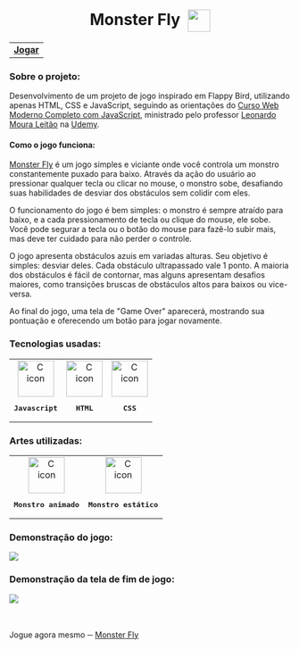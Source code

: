 <h1 align="center">
  Monster Fly  <img align='center' width='40px' height='40px' src='https://github.com/giovanibaldan/monsterFly/assets/47829957/02c0a3c0-915e-4e99-b7e6-b9cfd713b0d4'/>
</h1>
<table align="center">
  <td>
    <a align='center' href="https://monsterfly.netlify.app"><b>Jogar</b></a>
  </td>
</table>

<h3 align="left">
  Sobre o projeto:
</h3>

Desenvolvimento de um projeto de jogo inspirado em Flappy Bird, utilizando apenas HTML, CSS e JavaScript, seguindo as orientações do [Curso Web Moderno Completo com JavaScript](https://www.udemy.com/course/curso-web), ministrado pelo professor [Leonardo Moura Leitão](https://www.udemy.com/user/leonardomouraleitao/) na [Udemy](https://www.udemy.com).

<h4 align="left">
  Como o jogo funciona:
</h4>

[Monster Fly](https://monsterfly.netlify.app) é um jogo simples e viciante onde você controla um monstro constantemente puxado para baixo. Através da ação do usuário ao pressionar qualquer tecla ou clicar no mouse, o monstro sobe, desafiando suas habilidades de desviar dos obstáculos sem colidir com eles.

O funcionamento do jogo é bem simples: o monstro é sempre atraído para baixo, e a cada pressionamento de tecla ou clique do mouse, ele sobe. Você pode segurar a tecla ou o botão do mouse para fazê-lo subir mais, mas deve ter cuidado para não perder o controle.

O jogo apresenta obstáculos azuis em variadas alturas. Seu objetivo é simples: desviar deles. Cada obstáculo ultrapassado vale 1 ponto. A maioria dos obstáculos é fácil de contornar, mas alguns apresentam desafios maiores, como transições bruscas de obstáculos altos para baixos ou vice-versa.

Ao final do jogo, uma tela de "Game Over" aparecerá, mostrando sua pontuação e oferecendo um botão para jogar novamente.

<h3 align="left">
    Tecnologias usadas:
  </h3>
   <table >
       <td align="center">
            <img src="https://skillicons.dev/icons?i=js" width="65px" alt="C icon" /><br>
            <pre><b>Javascript</b></pre>
        </td>
       <td align="center">
            <img src="https://skillicons.dev/icons?i=html" width="65px" alt="C icon" /><br>
            <pre><b>HTML</b></pre>
        </td>
       <td align="center">
            <img src="https://skillicons.dev/icons?i=css" width="65px" alt="C icon" /><br>
            <pre><b>CSS</b></pre>
        </td>
  </table>

<h3 align="left">Artes utilizadas:</h3>
   <table >
       <td align="center">
            <img src="https://github.com/giovanibaldan/monsterFly/assets/47829957/02c0a3c0-915e-4e99-b7e6-b9cfd713b0d4" width="65px" alt="C icon" /><br>
            <pre><b>Monstro animado</b></pre>
        </td>
       <td align="center">
            <img src="https://github.com/giovanibaldan/monsterFly/assets/47829957/5d1f3f5d-d2d2-4bda-af5f-00c263296cb7" width="65px" alt="C icon" /><br>
            <pre><b>Monstro estático</b></pre>
        </td>
  </table>

<h3 align="left">Demonstração do jogo:</h3>
<img src="https://github.com/giovanibaldan/monsterFly/assets/47829957/c7f601cf-7d6f-41f5-9fa8-74271588ef0c"/>

<h3 align="left">Demonstração da tela de fim de jogo:</h3>
<img src="https://github.com/giovanibaldan/monsterFly/assets/47829957/db8bb237-10eb-4cb7-87df-e47ff6b95e80"/>
<br> <br> <br>

Jogue agora mesmo ─ [Monster Fly](https://monsterfly.netlify.app)
